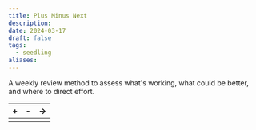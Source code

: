 ```yaml
---
title: Plus Minus Next
description: 
date: 2024-03-17
draft: false
tags:
  - seedling
aliases:
---
```


 A weekly review method to assess what's working, what could be better, and where to direct effort.

| +   | -   | ->  |
| --- | --- | --- |
|     |     |     |
